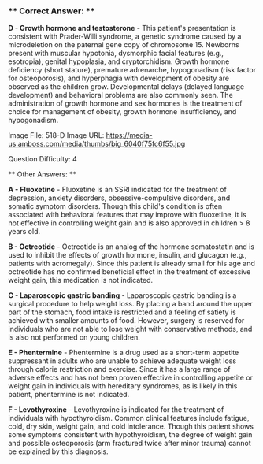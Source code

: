 ### ** Correct Answer: **

**D - Growth hormone and testosterone** - This patient's presentation is consistent with Prader-Willi syndrome, a genetic syndrome caused by a microdeletion on the paternal gene copy of chromosome 15. Newborns present with muscular hypotonia, dysmorphic facial features (e.g., esotropia), genital hypoplasia, and cryptorchidism. Growth hormone deficiency (short stature), premature adrenarche, hypogonadism (risk factor for osteoporosis), and hyperphagia with development of obesity are observed as the children grow. Developmental delays (delayed language development) and behavioral problems are also commonly seen. The administration of growth hormone and sex hormones is the treatment of choice for management of obesity, growth hormone insufficiency, and hypogonadism.

Image File: 518-D
Image URL: https://media-us.amboss.com/media/thumbs/big_6040f75fc6f55.jpg

Question Difficulty: 4

** Other Answers: **

**A - Fluoxetine** - Fluoxetine is an SSRI indicated for the treatment of depression, anxiety disorders, obsessive-compulsive disorders, and somatic symptom disorders. Though this child's condition is often associated with behavioral features that may improve with fluoxetine, it is not effective in controlling weight gain and is also approved in children > 8 years old.

**B - Octreotide** - Octreotide is an analog of the hormone somatostatin and is used to inhibit the effects of growth hormone, insulin, and glucagon (e.g., patients with acromegaly). Since this patient is already small for his age and octreotide has no confirmed beneficial effect in the treatment of excessive weight gain, this medication is not indicated.

**C - Laparoscopic gastric banding** - Laparoscopic gastric banding is a surgical procedure to help weight loss. By placing a band around the upper part of the stomach, food intake is restricted and a feeling of satiety is achieved with smaller amounts of food. However, surgery is reserved for individuals who are not able to lose weight with conservative methods, and is also not performed on young children.

**E - Phentermine** - Phentermine is a drug used as a short-term appetite suppressant in adults who are unable to achieve adequate weight loss through calorie restriction and exercise. Since it has a large range of adverse effects and has not been proven effective in controlling appetite or weight gain in individuals with hereditary syndromes, as is likely in this patient, phentermine is not indicated.

**F - Levothyroxine** - Levothyroxine is indicated for the treatment of individuals with hypothyroidism. Common clinical features include fatigue, cold, dry skin, weight gain, and cold intolerance. Though this patient shows some symptoms consistent with hypothyroidism, the degree of weight gain and possible osteoporosis (arm fractured twice after minor trauma) cannot be explained by this diagnosis.

